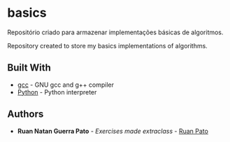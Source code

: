 # basics

Repositório criado para armazenar implementações básicas de algoritmos.

Repository created to store my basics implementations of algorithms.

## Built With

* [gcc](https://gcc.gnu.org/) - GNU gcc and g++ compiler
* [Python](https://www.python.org/) - Python interpreter

## Authors

* **Ruan Natan Guerra Pato** - *Exercises made extraclass* - [Ruan Pato](https://github.com/ruanpato)
